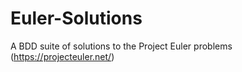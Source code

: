 Euler-Solutions
===============

A BDD suite of solutions to the Project Euler problems (https://projecteuler.net/)